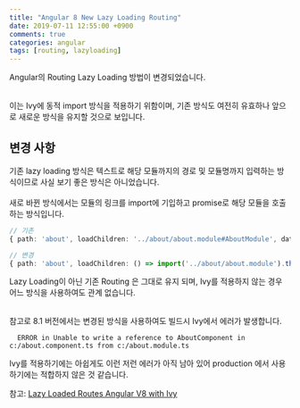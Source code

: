 ```yaml
---
title: "Angular 8 New Lazy Loading Routing"
date: 2019-07-11 12:55:00 +0900
comments: true
categories: angular
tags: [routing, lazyloading]
---
```




Angular의 Routing Lazy Loading 방법이 변경되었습니다.<br><br>

이는 Ivy에 동적 import 방식을 적용하기 위함이며, 기존 방식도 여전히 유효하나 앞으로 새로운 방식을 유지할 것으로 보입니다.<br>


## 변경 사항

기존 lazy loading 방식은 텍스트로 해당 모듈까지의 경로 및 모듈명까지 입력하는 방식이므로 사실 보기 좋은 방식은 아니었습니다. <br><br>
새로 바뀐 방식에서는 모듈의 링크를 import에 기입하고 promise로 해당 모듈을 호출하는 방식입니다.<br>


```ts
// 기존
{ path: 'about', loadChildren: '../about/about.module#AboutModule', data: {preload: true} },

// 변경
{ path: 'about', loadChildren: () => import('../about/about.module').then(m => m.AboutModule), data: {preload: true} },
```

Lazy Loading이 아닌 기존 Routing 은 그대로 유지 되며, Ivy를 적용하지 않는 경우 어느 방식을 사용하여도 관계 없습니다.<br><br>

참고로 8.1 버전에서는 변경된 방식을 사용하여도 빌드시 Ivy에서 에러가 발생합니다.

      ERROR in Unable to write a reference to AboutComponent in c:/about.component.ts from c:/about.module.ts


Ivy를 적용하기에는 아쉽게도 이런 저런 에러가 아직 남아 있어 production 에서 사용하기에는 적합하지 않은 것 같습니다.


참고: [Lazy Loaded Routes Angular V8 with Ivy](https://fireship.io/snippets/lazy-loaded-routes-angular-v8-ivy/)